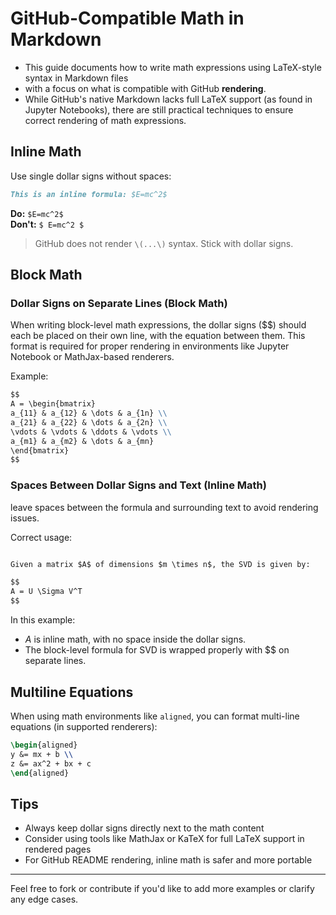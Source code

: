 # GitHub-Compatible Math in Markdown

- This guide documents how to write math expressions using LaTeX-style syntax in Markdown files
- with a focus on what is compatible with GitHub **rendering**.
- While GitHub's native Markdown lacks full LaTeX support (as found in Jupyter Notebooks), there are still practical techniques to ensure correct rendering of math expressions.

## Inline Math

Use single dollar signs without spaces:

```markdown
This is an inline formula: $E=mc^2$
```

**Do:** `$E=mc^2$`  
**Don't:** `$ E=mc^2 $`

> GitHub does not render `\(...\)` syntax. Stick with dollar signs.

## Block Math

### Dollar Signs on Separate Lines (Block Math)
When writing block-level math expressions, the dollar signs ($$) should each be placed on their own line, with the equation between them. 
This format is required for proper rendering in environments like Jupyter Notebook or MathJax-based renderers.

Example:

```markdown
$$
A = \begin{bmatrix}
a_{11} & a_{12} & \dots & a_{1n} \\
a_{21} & a_{22} & \dots & a_{2n} \\
\vdots & \vdots & \ddots & \vdots \\
a_{m1} & a_{m2} & \dots & a_{mn}
\end{bmatrix}
$$
```

### Spaces Between Dollar Signs and Text (Inline Math)
leave spaces between the formula and surrounding text to avoid rendering issues.

Correct usage:
```markdown

Given a matrix $A$ of dimensions $m \times n$, the SVD is given by:

$$
A = U \Sigma V^T
$$

```
In this example:
- $A$ is inline math, with no space inside the dollar signs.
- The block-level formula for SVD is wrapped properly with $$ on separate lines.

## Multiline Equations

When using math environments like `aligned`, you can format multi-line equations (in supported renderers):

```latex
\begin{aligned}
y &= mx + b \\
z &= ax^2 + bx + c
\end{aligned}
```

## Tips

- Always keep dollar signs directly next to the math content
- Consider using tools like MathJax or KaTeX for full LaTeX support in rendered pages
- For GitHub README rendering, inline math is safer and more portable

---

Feel free to fork or contribute if you'd like to add more examples or clarify any edge cases.
```
